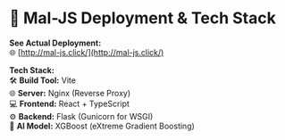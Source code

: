 # 🚀 **Mal-JS Deployment & Tech Stack**

**See Actual Deployment:**  
🌐 [http://mal-js.click/](http://mal-js.click/) 

**Tech Stack:**  
🛠️ **Build Tool:** Vite  
🌐 **Server:** Nginx (Reverse Proxy)  
💻 **Frontend:** React + TypeScript  
⚙️ **Backend:** Flask (Gunicorn for WSGI)  
🤖 **AI Model:** XGBoost (eXtreme Gradient Boosting)
